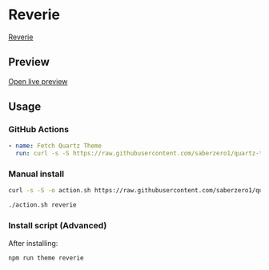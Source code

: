 # Reverie

[Reverie](#)

## Preview

[Open live preview](https://quartz-themes.github.io/reverie/)

## Usage

### GitHub Actions

```yaml
- name: Fetch Quartz Theme
  run: curl -s -S https://raw.githubusercontent.com/saberzero1/quartz-themes/master/action.sh | bash -s -- reverie
```

### Manual install

```bash
curl -s -S -o action.sh https://raw.githubusercontent.com/saberzero1/quartz-themes/master/action.sh

./action.sh reverie
```

### Install script (Advanced)

After installing:

```bash
npm run theme reverie
```
